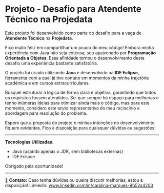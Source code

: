 # Projeto - Desafio para Atendente Técnico na Projedata

Este projeto foi desenvolvido como parte do desafio para a vaga de **Atendente Técnico** na **Projedata**.

Fico muito feliz em compartilhar um pouco do meu código! Embora minha experiência com Java não seja extensa, sou apaixonado por **Programação Orientada a Objetos**. Essa afinidade tornou o desenvolvimento deste desafio uma experiência bastante satisfatória.

O projeto foi criado utilizando **Java** e desenvolvido na **IDE Eclipse**, ferramenta com a qual já tive contato em momentos da minha trajetória acadêmica e em cursos extracurriculares.

Busquei estruturar a lógica de forma clara e objetiva, garantindo que todos os requisitos fossem atendidos. Sei que sempre há espaço para melhorias e tenho inúmeras ideias para otimizar ainda mais o código, mas para este momento, considero este envio representativo do meu raciocínio e abordagem para resolução do problema.

Espero que a proposta do projeto e minhas intenções no desenvolvimento fiquem evidentes. Fico à disposição para quaisquer dúvidas ou sugestões!

---

**Tecnologias Utilizadas:**
- Java (usando apenas o JDK, sem bibliotecas externas)
- IDE Eclipse

Obrigado pela oportunidade!

---

📌 **Contato:** Caso tenha dúvidas ou queira discutir melhorias, estou à disposição!
Linkedin: www.linkedin.com/in/carolina-marques-9b52a4203

